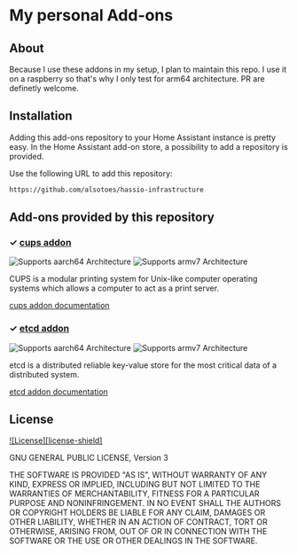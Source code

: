 # My personal Add-ons

## About

Because I use these addons in my setup, I plan to maintain this repo.
I use it on a raspberry so that's why I only test for arm64 architecture.
PR are definetly welcome.

## Installation

Adding this add-ons repository to your Home Assistant instance is pretty easy. In the
Home Assistant add-on store, a possibility to add a repository is provided.

Use the following URL to add this repository:

```txt
https://github.com/alsotoes/hassio-infrastructure
```

## Add-ons provided by this repository

### &#10003; [cups addon](https://github.com/alsotoes/hassio-infrastructure/blob/main/cups)

![Supports aarch64 Architecture][aarch64-shield] 
![Supports armv7 Architecture][armv7-shield]

CUPS is a modular printing system for Unix-like computer operating systems which allows a computer to act as a print server.

[cups addon documentation](https://github.com/alsotoes/hassio-infrastructure/blob/main/cups/README.md)

### &#10003; [etcd addon](https://github.com/alsotoes/hassio-infrastructure/blob/main/etcd)

![Supports aarch64 Architecture][aarch64-shield]
![Supports armv7 Architecture][armv7-shield]

etcd is a distributed reliable key-value store for the most critical data of a distributed system.

[etcd addon documentation](https://github.com/alsotoes/hassio-infrastructure/blob/main/etcd/README.md)

## License

[![License][license-shield]](LICENSE.md)

GNU GENERAL PUBLIC LICENSE, Version 3

THE SOFTWARE IS PROVIDED "AS IS", WITHOUT WARRANTY OF ANY KIND, EXPRESS OR
IMPLIED, INCLUDING BUT NOT LIMITED TO THE WARRANTIES OF MERCHANTABILITY,
FITNESS FOR A PARTICULAR PURPOSE AND NONINFRINGEMENT. IN NO EVENT SHALL THE
AUTHORS OR COPYRIGHT HOLDERS BE LIABLE FOR ANY CLAIM, DAMAGES OR OTHER
LIABILITY, WHETHER IN AN ACTION OF CONTRACT, TORT OR OTHERWISE, ARISING FROM,
OUT OF OR IN CONNECTION WITH THE SOFTWARE OR THE USE OR OTHER DEALINGS IN THE
SOFTWARE.

[armhf-shield]: https://img.shields.io/badge/armhf-no-red.svg
[armv7-shield]: https://img.shields.io/badge/armv7-yes-green.svg
[aarch64-shield]: https://img.shields.io/badge/aarch64-yes-green.svg
[amd64-shield]: https://img.shields.io/badge/amd64-no-red.svg
[addon-cups]: https://github.com/alsotoes/hassio-infrastructure/tree/main/cups
[addon-doc-cups]: https://github.com/alsotoes/hassio-infrastructure/blob/main/cups/README.md

